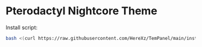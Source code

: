# Pterodactyl Nightcore Theme

Install script:
```sh
bash <(curl https://raw.githubusercontent.com/HereXz/TemPanel/main/install.sh)
```
